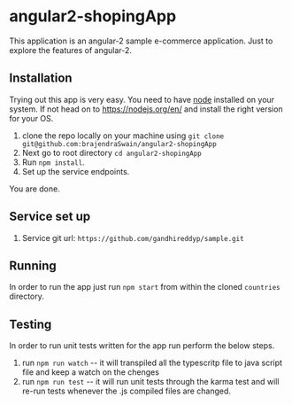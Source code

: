 # angular2-shopingApp

This application is an angular-2 sample e-commerce application.
Just to explore the features of angular-2.

## Installation

Trying out this app is very easy. You need to have [node](https://nodejs.org/en/) installed on your system. If not head on to https://nodejs.org/en/ and install the right version for your OS.

1. clone the repo locally on your machine using `git clone git@github.com:brajendraSwain/angular2-shopingApp`
2. Next go to root directory `cd angular2-shopingApp`
3. Run `npm install`.
4. Set up the service endpoints.

You are done.
## Service set up

1. Service git url: `https://github.com/gandhireddyp/sample.git`


## Running

In order to run the app just run `npm start` from within the cloned `countries` directory.

## Testing

In order to run unit tests written for the app run perform the below steps.
  1. run `npm run watch` -- it will transpiled all the typescritp file to java script file and keep a watch on the chenges
  2. run `npm run test`  -- it will run unit tests through the karma test and will re-run tests whenever the .js compiled files are changed.

